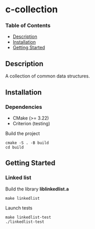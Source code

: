 # c-collection

### Table of Contents

- [Description](#description)
- [Installation](#installation)
- [Getting Started](#getting-started)

## Description

A collection of common data structures.

## Installation

### Dependencies

- CMake (>= 3.22)
- Criterion (testing)

Build the project
```
cmake -S . -B build
cd build
```

## Getting Started

### Linked list

Build the library <strong>liblinkedlist.a</strong>
```
make linkedlist
```

Launch tests
```
make linkedlist-test
./linkedlist-test
```
